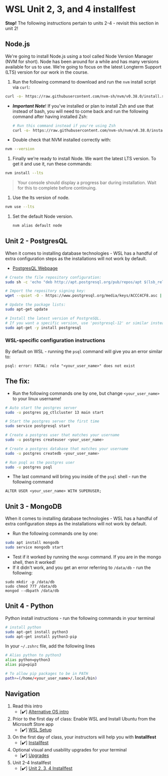 # WSL Unit 2, 3, and 4 installfest

**Stop!** The following instructions pertain to units 2-4 - revisit this section in unit 2!

## Node.js

We're going to install Node.js using a tool called Node Version Manager \(NVM for short\). Node has been around for a while and has many versions available for us to use. We're going to focus on the latest Longterm Support \(LTS\) version for our work in the course.

1. Run the following command to download and run the `nvm` install script via `curl`:

```bash
curl -o- https://raw.githubusercontent.com/nvm-sh/nvm/v0.38.0/install.sh | bash
```

* _**Important Note**_! If you've installed or plan to install Zsh and use that instead of bash, you will need to come back and run the following command after having installed Zsh:

  ```bash
  # Run this command instead if you're using Zsh
  curl -o- https://raw.githubusercontent.com/nvm-sh/nvm/v0.38.0/install.sh | zsh
  ```

* Double check that NVM installed correctly with:

```bash
nvm --version
```

1. Finally we're ready to install Node. We want the latest LTS version. To get it and use it, run these commands:

```bash
nvm install --lts
```

> Your console should display a progress bar during installation. Wait for this to complete before continuing.

1. Use the lts version of node.

```bash
nvm use --lts
```

1. Set the default Node version.

   ```bash
   nvm alias default node
   ```

## Unit 2 - PostgresQL

When it comes to installing database technologies - WSL has a handful of extra configuration steps as the installations will not work by default.

* [PostgresQL Webpage](https://www.postgresql.org/download/linux/ubuntu/)

```bash
# Create the file repository configuration:
sudo sh -c 'echo "deb http://apt.postgresql.org/pub/repos/apt $(lsb_release -cs)-pgdg main" > /etc/apt/sources.list.d/pgdg.list'

# Import the repository signing key:
wget --quiet -O - https://www.postgresql.org/media/keys/ACCC4CF8.asc | sudo apt-key add -

# Update the package lists:
sudo apt-get update

# Install the latest version of PostgreSQL.
# If you want a specific version, use 'postgresql-12' or similar instead of 'postgresql':
sudo apt-get -y install postgresql
```

### WSL-specific configuration instructions

By default on WSL - running the `psql` command will give you an error similar to:

`psql: error: FATAL: role "<your_user_name>" does not exist`

## The fix:

* Run the following commands one by one, but change `<your_user_name>` to your linux username!

```bash
# Auto start the postgres server
sudo -u postgres pg_ctlcluster 13 main start

# Start the postgres server the first time
sudo service postgresql start

# Create a postgres user that matches your username
sudo -u postgres createuser <your_user_name>

# Create a postgres database that matches your username
sudo -u postgres createdb <your_user_name>

# Run psql as the postgres user
sudo -u postgres psql
```

* The last command will bring you inside of the `psql` shell - run the following command

```text
ALTER USER <your_user_name> WITH SUPERUSER;
```

## Unit 3 - MongoDB

When it comes to installing database technologies - WSL has a handful of extra configuration steps as the installations will not work by default.

* Run the following commands one by one:

```bash
sudo apt install mongodb
sudo service mongodb start
```

* Test if it worked by running the `mongo` command. If you are in the mongo shell, then it worked!
* If it didn't work, and you get an error referring to `/data/db` - run the following:

```text
sudo mkdir -p /data/db
sudo chmod 777 /data/db
mongod --dbpath /data/db
```

## Unit 4 - Python

Python install instructions - run the following commands in your terminal

```bash
# install python
sudo apt-get install python3
sudo apt-get install python3-pip
```

In your `~/.zshrc` file, add the following lines

```bash
# Alias python to python3
alias python=python3
alias pip=pip3

# To allow pip packages to be in PATH
path+=(/home/<your_user_name>/.local/bin)
```

## Navigation

1. Read this intro
   * \[✔️\] [Alternative OS intro](./)  
2. Prior to the first day of class: Enable WSL and Install Ubuntu from the Microsoft Store app
   * \[✔️\] [WSL Setup](wsl-setup.md)
3. On the first day of class, your instructors will help you with **Installfest**
   * \[✔️\] [Installfest](wsl-installfest.md)
4. Optional visual and usability upgrades for your terminal
   * \[✔️\] [Upgrades](upgrades.md)
5. Unit 2-4 Installfest
   * \[✔️\] [Unit 2, 3, 4 Installfest](wsl-unit234.md)

